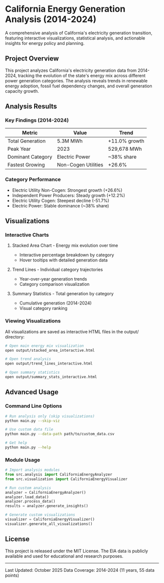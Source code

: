 # California Energy Generation Analysis (2014-2024)

A comprehensive analysis of California's electricity generation transition, featuring interactive visualizations, statistical analysis, and actionable insights for energy policy and planning.

## Project Overview

This project analyzes California's electricity generation data from 2014-2024, tracking the evolution of the state's energy mix across different power generation categories. The analysis reveals trends in renewable energy adoption, fossil fuel dependency changes, and overall generation capacity growth.

## Analysis Results

### Key Findings (2014-2024)

| Metric | Value | Trend |
|--------|-------|-------|
| Total Generation | 5.3M MWh | +11.0% growth |
| Peak Year | 2023 | 529,678 MWh |
| Dominant Category | Electric Power | ~38% share |
| Fastest Growing | Non-Cogen Utilities | +26.6% |

### Category Performance

- Electric Utility Non-Cogen: Strongest growth (+26.6%)
- Independent Power Producers: Steady growth (+12.2%)
- Electric Utility Cogen: Steepest decline (-51.7%)
- Electric Power: Stable dominance (~38% share)

## Visualizations

### Interactive Charts

1. Stacked Area Chart - Energy mix evolution over time
   - Interactive percentage breakdown by category
   - Hover tooltips with detailed generation data

2. Trend Lines - Individual category trajectories
   - Year-over-year generation trends
   - Category comparison visualization

3. Summary Statistics - Total generation by category
   - Cumulative generation (2014-2024)
   - Visual category ranking

### Viewing Visualizations

All visualizations are saved as interactive HTML files in the output/ directory:

```bash
# Open main energy mix visualization
open output/stacked_area_interactive.html

# Open trend analysis
open output/trend_lines_interactive.html

# Open summary statistics
open output/summary_stats_interactive.html
```

## Advanced Usage

### Command Line Options

```bash
# Run analysis only (skip visualizations)
python main.py --skip-viz

# Use custom data file
python main.py --data-path path/to/custom_data.csv

# Get help
python main.py --help
```

### Module Usage

```python
# Import analysis modules
from src.analysis import CaliforniaEnergyAnalyzer
from src.visualization import CaliforniaEnergyVisualizer

# Run custom analysis
analyzer = CaliforniaEnergyAnalyzer()
analyzer.load_data()
analyzer.process_data()
results = analyzer.generate_insights()

# Generate custom visualizations
visualizer = CaliforniaEnergyVisualizer()
visualizer.generate_all_visualizations()
```

## License

This project is released under the MIT License. The EIA data is publicly available and used for educational and research purposes.

---

Last Updated: October 2025
Data Coverage: 2014-2024 (11 years, 55 data points)

